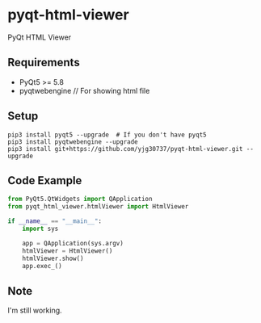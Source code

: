 # pyqt-html-viewer
PyQt HTML Viewer 

## Requirements
* PyQt5 >= 5.8
* pyqtwebengine // For showing html file

## Setup
```
pip3 install pyqt5 --upgrade  # If you don't have pyqt5
pip3 install pyqtwebengine --upgrade
pip3 install git+https://github.com/yjg30737/pyqt-html-viewer.git --upgrade
```

## Code Example
```python
from PyQt5.QtWidgets import QApplication
from pyqt_html_viewer.htmlViewer import HtmlViewer

if __name__ == "__main__":
    import sys

    app = QApplication(sys.argv)
    htmlViewer = HtmlViewer()
    htmlViewer.show()
    app.exec_()
```

## Note
I'm still working.
